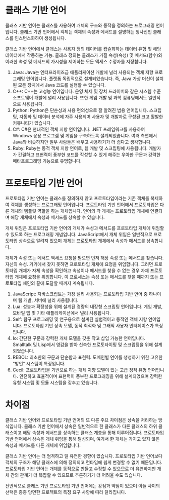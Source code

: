 # 클래스 기반 언어

클래스 기반 언어는 클래스를 사용하여 개체의 구조와 동작을 정의하는 프로그래밍 언어입니다. 클래스 기반 언어에서 객체는 객체의 속성과 메서드를 설명하는 청사진인 클래스를 인스턴스화하여 생성됩니다.

클래스 기반 언어에서 클래스는 사용자 정의 데이터를 캡슐화하는 데이터 유형 및 해당 데이터에서 작동하는 기능. 클래스 정의는 클래스가 가질 속성(속성) 및 메서드(함수)와 이러한 속성 및 메서드의 가시성을 제어하는 모든 액세스 수정자를 지정합니다.

1. Java: Java는 엔터프라이즈급 애플리케이션 개발에 널리 사용되는 객체 지향 프로그래밍 언어입니다. 플랫폼 독립적으로 설계되었습니다. 즉, Java 가상 머신이 설치된 모든 장치에서 Java 코드를 실행할 수 있습니다.
2. C++: C++는 고성능 언어입니다. 운영 체제 및 장치 드라이버와 같은 시스템 수준 소프트웨어 개발에 널리 사용됩니다. 또한 게임 개발 및 과학 컴퓨팅에서도 일반적으로 사용됩니다.
3. Python: Python은 단순성과 사용 편의성으로 잘 알려진 범용 언어입니다. 스크립팅, 자동화 및 데이터 분석에 자주 사용되며 사용자 및 개발자로 구성된 크고 활발한 커뮤니티가 있습니다.
4. C#: C#은 현대적인 객체 지향 언어입니다. .NET 프레임워크를 사용하여 Windows 응용 프로그램 및 게임을 구축하도록 설계되었습니다. 여러 측면에서 Java와 비슷하지만 일부 사람들은 배우고 사용하기가 더 쉽다고 생각합니다.
5. Ruby: Ruby는 동적 객체 지향 언어로, 웹 개발 및 스크립팅에 사용됩니다. 개발자가 간결하고 표현력이 풍부한 코드를 작성할 수 있게 해주는 우아한 구문과 강력한 메타프로그래밍 기능으로 유명합니다.



# 프로토타입 기반 언어

프로토타입 기반 언어는 클래스를 정의하지 않고 프로토타입이라는 기존 객체를 복제하여 객체를 생성하는 프로그래밍 언어입니다. 프로토타입 기반 언어에서 프로토타입은 다른 개체의 템플릿 역할을 하는 개체입니다. 언어의 각 개체는 프로토타입 개체에 연결되며 해당 개체에서 속성과 메서드를 상속할 수 있습니다.

개체 위임은 프로토타입 기반 언어의 개체가 속성과 메서드를 프로토타입 개체에 위임할 수 있도록 하는 프로그래밍 개념입니다. JavaScript에서 개체 위임은 일반적으로 프로토타입 상속으로 알려져 있으며 개체는 프로토타입 개체에서 속성과 메서드를 상속합니다.

개체가 속성 또는 메서드 액세스 요청을 받으면 먼저 해당 속성 또는 메서드를 찾습니다. 자신의 속성. 거기에서 찾지 못하면 프로토타입 개체에 요청을 위임합니다. 그러면 프로토타입 개체가 자체 속성을 확인하고 속성이나 메서드를 찾을 수 없는 경우 자체 프로토타입 개체에 요청을 위임합니다. 이 프로세스는 속성 또는 메서드를 찾을 때까지 또는 프로토타입 체인의 끝에 도달할 때까지 계속됩니다.

1. JavaScript: 자바스크립트는 가장 널리 사용되는 프로토타입 기반 언어 중 하나이며 웹 개발, 서버에 널리 사용됩니다. 
2. Lua: 성능과 확장성을 위해 설계된 경량의 내장형 스크립팅 언어입니다. 게임 개발, 모바일 앱 및 기타 애플리케이션에서 널리 사용됩니다.
3. Self: 탐구 프로그래밍 및 연구용으로 설계된 실험적이고 동적인 객체 지향 언어입니다. 프로토타입 기반 상속 모델, 동적 최적화 및 그래픽 사용자 인터페이스가 특징입니다.
4. Io: 간단한 구문과 강력한 개체 모델을 갖춘 작고 삽입 가능한 언어입니다. Smalltalk 및 Lisp에서 영감을 받아 신속한 프로토타이핑 및 스크립팅을 위해 설계되었습니다.
5. REBOL: 최소한의 구문과 단순함과 표현력. 도메인별 언어를 생성하기 위한 고유한 "방언" 시스템이 특징입니다.
6. Cecil: 프로토타입을 기반으로 하는 개체 지향 모델이 있는 고급 정적 유형 언어입니다. 안전하고 효율적이며 표현력이 풍부한 프로그래밍을 위해 설계되었으며 강력한 유형 시스템 및 모듈 시스템을 갖추고 있습니다.

# 차이점

클래스 기반 언어와 프로토타입 기반 언어의 또 다른 주요 차이점은 상속을 처리하는 방식입니다. 클래스 기반 언어에서 상속은 일반적으로 한 클래스가 다른 클래스의 하위 클래스이고 해당 속성과 메서드를 상속하는 클래스 계층을 통해 이루어집니다. 프로토타입 기반 언어에서 상속은 개체 위임을 통해 달성되며, 여기서 한 개체는 가지고 있지 않은 속성과 메서드를 다른 개체에 위임합니다.

클래스 기반 언어는 더 엄격하고 덜 유연한 경향이 있습니다. 프로토타입 기반 언어보다 객체의 구조가 해당 클래스에 의해 정의되고 런타임에 쉽게 변경할 수 없기 때문입니다. 프로토타입 기반 언어는 개체를 동적으로 만들고 수정할 수 있으므로 더 유연하지만 개체 간의 관계가 더 복잡할 수 있으므로 추론하기가 더 어려울 수도 있습니다.

전반적으로 클래스 기반 프로토타입 기반 언어에는 강점과 약점이 있으며 이들 사이의 선택은 종종 당면한 프로젝트의 특정 요구 사항에 따라 달라집니다.